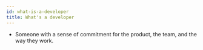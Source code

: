 ```yaml
---
id: what-is-a-developer
title: What's a developer 
---
```


- Someone with a sense of commitment for the product, the team, and the way they work.
